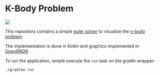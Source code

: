 # K-Body Problem

![](kbody.gif)

This repository contains a simple 
[euler solver](https://en.wikipedia.org/wiki/Euler_method) 
to visualize the 
[n-body problem](https://en.wikipedia.org/wiki/N-body_problem). 

The implementation is done in Kotlin and graphics implemented 
in [OpenRNDR](https://openrndr.org/).

To run the application, simple execute the `run` task on the
gradle wrapper:
```
./gradlew run
```
